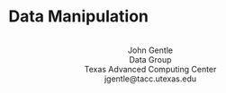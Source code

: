 <!-- .slide: data-background="./images/TACC_bg_clear_spaced.png" data-background-size="100% 100%" -->

# Data Manipulation

<p style="padding-top: 1rem; text-align: center;">
John Gentle
<br>
Data Group
<br>
Texas Advanced Computing Center
<br>
jgentle@tacc.utexas.edu
</p>
